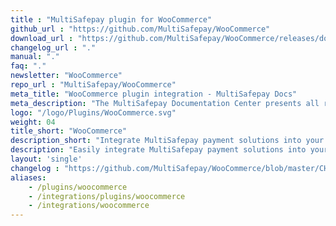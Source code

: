 ```yaml
---
title : "MultiSafepay plugin for WooCommerce"
github_url : "https://github.com/MultiSafepay/WooCommerce"
download_url : "https://github.com/MultiSafepay/WooCommerce/releases/download/4.5.1/Plugin_WooCommerce_4.5.1.zip"
changelog_url : "."
manual: "."
faq: "."
newsletter: "WooCommerce"
repo_url : "MultiSafepay/WooCommerce"
meta_title: "WooCommerce plugin integration - MultiSafepay Docs"
meta_description: "The MultiSafepay Documentation Center presents all relevant information about our Plugins and API. You can also find support pages for payment methods, tools and general questions as well as the contact details of our Support and Integration Teams."
logo: "/logo/Plugins/WooCommerce.svg"
weight: 04
title_short: "WooCommerce"
description_short: "Integrate MultiSafepay payment solutions into your WooCommerce webshop with our free plugin."
description: "Easily integrate MultiSafepay payment solutions into your WooCommerce webshop with our free plugin."
layout: 'single'
changelog : "https://github.com/MultiSafepay/WooCommerce/blob/master/CHANGELOG.md"
aliases: 
    - /plugins/woocommerce
    - /integrations/plugins/woocommerce
    - /integrations/woocommerce
---
```


